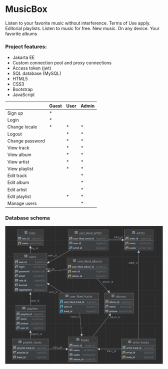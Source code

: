 # MusicBox

Listen to your favorite music without interference. Terms of Use apply. Editorial playlists. Listen to music for free.
New music. On any device. Your favorite albums

### Project features:

* Jakarta EE
* Custom connection pool and proxy connections
* Access token (jwt)
* SQL database (MySQL)
* HTML5
* CSS3
* Bootstrap
* JavaScript

|                 | Guest | User | Admin |
|-----------------|-------|------|-------|
| Sign up         | *     |      |       |
| Login           | *     |      |       |
| Change locale   | *     | *    | *     |
| Logout          |       | *    | *     |
| Change password |       | *    | *     |
| View track      |       | *    | *     |
| View album      |       | *    | *     |
| View artist     |       | *    | *     |
| View playlist   |       | *    | *     |
| Edit track      |       |      | *     |
| Edit album      |       |      | *     |
| Edit artist     |       |      | *     |
| Edit playlist   |       | *    | *     |
| Manage users    |       |      | *     |

### Database schema

![db schema img](https://github.com/ZaharPro/MusicBox/blob/main/src/main/sql/music_schema.png?raw=true)
